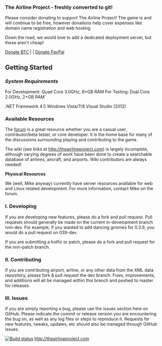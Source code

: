 <h3>The Airline Project - freshly converted to git!</h3>
<p>Please consider donating to support The Airline Project! The game is and will continue to be free, however donations help cover expenses like domain name registration and web hosting</p>
<p>Down the road, we would love to add a dedicated deployment server, but these aren't cheap!</p>

<a data-code="b9ed2b8c01844b9a2106ffc66df3a81d" data-button-style="custom_large" href="https://coinbase.com/checkouts/b9ed2b8c01844b9a2106ffc66df3a81d">Donate BTC</a><script src="https://coinbase.com/assets/button.js" type="text/javascript"></script>
 | | <a href="https://www.paypal.com/cgi-bin/webscr?cmd=_donations&business=mjdugan14%40gmail%2ecom&lc=US&item_name=Support%20The%20Airline%20Project&currency_code=USD&bn=PP%2dDonationsBF%3abtn_donate_SM%2egif%3aNonHosted">Donate PayPal</a>

<h2>Getting Started</h2>

<h3><i>System Requirements</i></h3>
For Development: Quad Core 3.0GHz, 6+GB RAM
For Testing: Dual Core 2.0GHz, 2+GB RAM

.NET Framework 4.5
Windows Vista/7/8
Visual Studio (2012)

<h3>Available Resources</h3>
The <a href="http://theairlineproject.com/forum">forum</a> is a great resource whether you are a casual user, contributor/beta tester, or core developer. It is the home base for many of the discussions surrounding playing and contributing to the game.

The wiki (see links at http://theairlineproject.com) is largely incomplete, although varying degrees of work have been done to create a searchable database of airlines, aircraft, and airports. Wiki contributors are always needed!

<b>Physical Resources</b>

We (well, Mike anyway) currently have server resources available for web and Linux related development. For more information, contact Mike on the forum.

<h3>I. Developing</h3>
If you are developing new features, please do a fork and pull request. Pull requests should generally be made on the current in-development branch nnn-dev.
For example, if you wanted to add dancing gnomes for 0.3.9, you would do a pull request on 039-dev.

If you are submitting a hotfix or patch, please do a fork and pull request for the nnn-patch branch. 

<h3>II. Contributing</h3>
If you are contributing airport, airline, or any other data from the XML data repository, please fork & pull request the dev branch. Fixes, improvements, and additions
will all be managed within this branch and pushed to master for releases. 

<h3>III. Issues</h3>
If you are simply reporting a bug, please use the issues section here on GitHub. Please indicate the commit or release version you are encountering the bug on, as well as any log files or steps to reproduce it. 
Requests for new features, tweaks, updates, etc should also be managed through GitHub issues.


[![Build status](https://ci.appveyor.com/api/projects/status?id=s5f7vds1owe9g4rv)](https://ci.appveyor.com/project/theairlineproject-desktop)
http://theairlineproject.com
